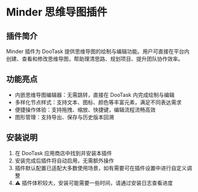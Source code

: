 # Minder 思维导图插件

## 插件简介

Minder 插件为 DooTask 提供思维导图的绘制与编辑功能。用户可直接在平台内创建、查看和修改思维导图，帮助理清思路、规划项目、提升团队协作效率。

## 功能亮点

* 内嵌思维导图编辑器：无需跳转，直接在 DooTask 内完成绘制与编辑
* 多样化节点样式：支持文本、图标、颜色等丰富元素，满足不同表达需求
* 便捷操作体验：支持拖拽、缩放、快捷键，编辑流程流畅高效
* 图形管理：支持导出、保存与历史版本回溯


## 安装说明

1. 在 DooTask 应用商店中找到并安装本插件
2. 安装完成后插件将自动启用，无需额外操作
3. 插件默认配置已适配大多数使用场景，如有需要可在插件设置中进行自定义调整
4. ⚠️ 插件体积较大，安装可能需要一些时间，请通过安装日志查看进度